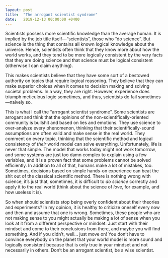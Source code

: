 ```yaml
---
layout: post
title:  "The arrogant scientist syndrome"
date:   2019-12-13 00:00:00 +0400
---
```


Scientists possess more scientific knowledge than the average human. It is implied by the job title itself—“scientists”, those who “do science”. But science is the thing that contains all known logical knowledge about the universe. Hence, scientists often think that they know more about how the world works, and they tend to be more logically consistent by the very facts that they are doing science and that science must be logical consistent (otherwise I can claim anything).

This makes scientists believe that they have some sort of a bestowed authority on topics that require logical reasoning. They believe that they can make superior choices when it comes to decision making and solving societal problems. In a way, they are right. However, experience does triumph meticulous logic sometimes, and thus, scientists do fail sometimes—naively so.

This is what I call the “arrogant scientist syndrome”. Some scientists are arrogant and think that the opinions of the non-scientifically-oriented community is bullshit and based on lies and emotions. They use science to over-analyze every phenomenon, thinking that their scientifically-sound assumptions are often valid and make sense in the real world. They comment on every topic, thinking that the scientific method and logical consistency of *their* world model can solve everything. Unfortunately, life is never that simple. The model that works today might not work tomorrow, and some systems are just too damn complex to explain using a few variables, and it is a proven fact that some problems cannot be solved efficiently. In addition to all of that, humans make a lot of mistakes, too. Sometimes, decisions based on simple hands-on experience can beat the shit out of the classical scientific method. There is nothing wrong with science, it’s just that, sometimes, it is difficult to *do science* correctly and apply it to the real world (think about the science of *love*, for example, and how useless it is).

So when should scientists stop being overly confident about their theories and experiments? In my opinion, it is healthy to criticize oneself every now and then and assume that one is wrong. Sometimes, these people who are not making sense to you might actually be making a lot of sense when you look at it from a different perspective or mindset. Just start with their mindset and come to their conclusions from there, and maybe you will find something. And if you didn’t, well... just move on! You don’t have to convince everybody on the planet that your world model is more sound and logically consistent because that is only true in your mindset and not necessarily in others. Don’t be an arrogant scientist, be a wise scientist.